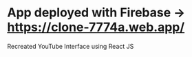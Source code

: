 # App deployed with Firebase -> https://clone-7774a.web.app/
Recreated YouTube Interface using React JS
